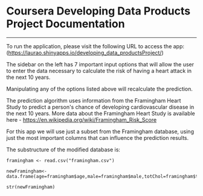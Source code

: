# Coursera Developing Data Products Project Documentation

---

To run the application, please visit the following URL to access the app:
(https://laurao.shinyapps.io/developing_data_productsProject/)

The sidebar on the left has 7 important input options that will allow the user to enter the data necessary to calculate the risk of having a heart attack in the next 10 years. 

Manipulating any of the options listed above will recalculate the prediction.

The prediction algorithm uses information from the Framingham Heart Study to predict a person's chance of developing cardiovascular disease in the next 10 years.
More data about the Framingham Heart Study is available  here - https://en.wikipedia.org/wiki/Framingham_Risk_Score

For this app we will use just a subset from the Framingham database, using just the most important columns that can influence the prediction results.

The substructure of the modified database is:

```{r echo=FALSE}
framingham <- read.csv("framingham.csv")

newFramingham<- data.frame(age=framingham$age,male=framingham$male,totChol=framingham$totChol,currentSmoker=framingham$currentSmoker,diabetes=framingham$diabetes,sysBP=framingham$sysBP,BPMeds=framingham$BPMeds,TenYearCHD=framingham$TenYearCHD)

str(newFramingham)
```

